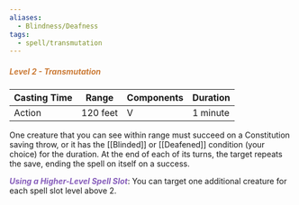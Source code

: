 ```yaml
---
aliases:
  - Blindness/Deafness
tags:
  - spell/transmutation
---
```

##### *<span style="color:rgb(203, 123, 55)">Level 2 - Transmutation</span>*

| Casting Time | Range    | Components | Duration |
| ------------ | -------- | ---------- | -------- |
| Action       | 120 feet | V          | 1 minute |
One creature that you can see within range must succeed on a Constitution saving throw, or it has the [[Blinded]] or [[Deafened]] condition (your choice) for the duration. At the end of each of its turns, the target repeats the save, ending the spell on itself on a success.  

***<span style="color:rgb(134, 93, 187)">Using a Higher-Level Spell Slot</span>***: You can target one additional creature for each spell slot level above 2.